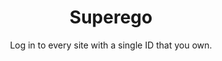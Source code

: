 <h1 align="center">
  Superego
</h1>

<p align="center">
  Log in to every site with a single ID that you own. 
</p>
